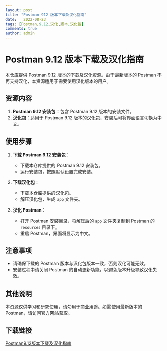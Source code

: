 ```yaml
---
layout: post
title: "Postman 912 版本下载及汉化指南"
date:   2022-08-23
tags: [Postman,9.12,汉化,版本,汉化包]
comments: true
author: admin
---
```

# Postman 9.12 版本下载及汉化指南

本仓库提供 Postman 9.12 版本的下载及汉化资源。由于最新版本的 Postman 不再支持汉化，本资源适用于需要使用汉化版本的用户。

## 资源内容

1. **Postman 9.12 安装包**：包含 Postman 9.12 版本的安装文件。
2. **汉化包**：适用于 Postman 9.12 版本的汉化包，安装后可将界面语言切换为中文。

## 使用步骤

1. **下载 Postman 9.12 安装包**：
   - 下载本仓库提供的 Postman 9.12 安装包。
   - 运行安装包，按照默认设置完成安装。

2. **下载汉化包**：
   - 下载本仓库提供的汉化包。
   - 解压汉化包，生成 `app` 文件夹。

3. **汉化 Postman**：
   - 打开 Postman 安装目录，将解压后的 `app` 文件夹复制到 Postman 的 `resources` 目录下。
   - 重启 Postman，界面将显示为中文。

## 注意事项

- 请确保下载的 Postman 版本与汉化包版本一致，否则汉化可能无效。
- 安装过程中请关闭 Postman 的自动更新功能，以避免版本升级导致汉化失效。

## 其他说明

本资源仅供学习和研究使用，请勿用于商业用途。如需使用最新版本的 Postman，请访问官方网站获取。

## 下载链接

[Postman9.12版本下载及汉化指南](https://pan.quark.cn/s/13f84733ee0f)